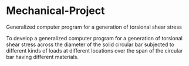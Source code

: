 # Mechanical-Project
Generalized computer program for a generation of torsional shear stress

To develop a generalized computer program for a generation of torsional shear stress across the diameter of the solid circular bar subjected to different kinds of loads at different locations over the span of the circular bar having different materials.
